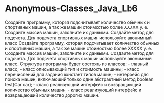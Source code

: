 # Anonymous-Classes_Java_Lb6
Создайте программу, которая подсчитывает количество обычных и спортивных машин, а так же машин стоимостью более ХХХХХ у. е. Создайте массив машин, заполните их данными. Создайте метод для подсчета. Для подсчета спортивных машин используйте анонимный класс
Создайте программу, которая подсчитывает количество обычных и спортивных машин, а так же машин стоимостью более ХХХХХ у. е. Создайте массив машин, заполните их данными. Создайте метод для подсчета. Для подсчета спортивных машин используйте анонимный класс. Структура программы будет состоять из классов: - главный класс; - класс описывающий тип и стоимость машины; - класс перечислений для задания констант типов машин; - интерфейс для поиска машин, включающий только один абстрактный метод boolean test(Car car); - класс реализующий интерфейс и возвращающий количество обычных машин; - класс реализующий интерфейс и возвращающий количество дорогих машин.
